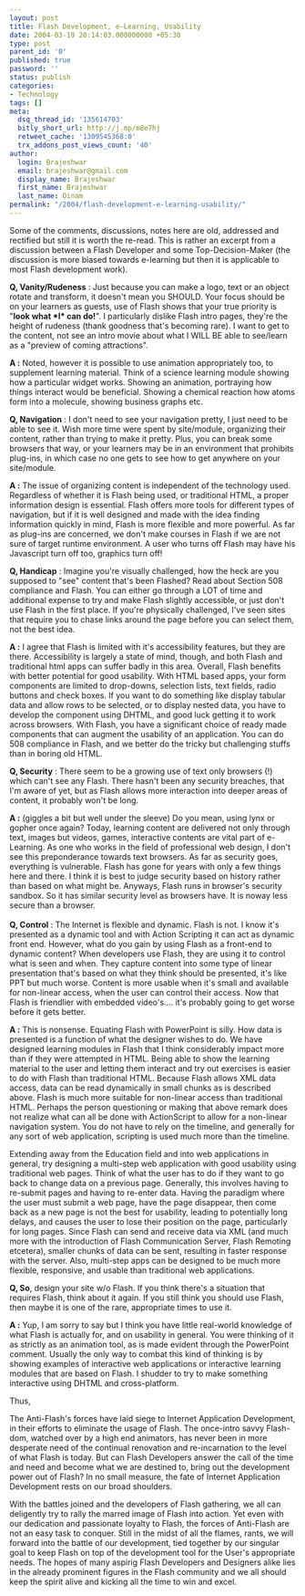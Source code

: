 ```yaml
---
layout: post
title: Flash Development, e-Learning, Usability
date: 2004-03-19 20:14:03.000000000 +05:30
type: post
parent_id: '0'
published: true
password: ''
status: publish
categories:
- Technology
tags: []
meta:
  dsq_thread_id: '135614703'
  bitly_short_url: http://j.mp/m8e7hj
  retweet_cache: '1309545368:0'
  trx_addons_post_views_count: '40'
author:
  login: Brajeshwar
  email: brajeshwar@gmail.com
  display_name: Brajeshwar
  first_name: Brajeshwar
  last_name: Oinam
permalink: "/2004/flash-development-e-learning-usability/"
---
```

<p>Some of the comments, discussions, notes here are old, addressed and rectified but still it is worth the re-read. This is rather an excerpt  from a discussion between a Flash Developer and some Top-Decision-Maker (the discussion is more biased towards e-learning but then it is applicable to most Flash development work).</p>
<p><strong>Q, Vanity/Rudeness</strong> :  Just because you can make a logo, text or an object rotate and transform, it doesn't mean you SHOULD.  Your focus should be on your learners as guests, use of Flash shows that your true priority is "<strong>look what *I* can do!</strong>".  I particularly dislike Flash intro pages, they're the height of rudeness (thank goodness that's becoming rare). I want to get to the content, not see an intro movie about what I WILL BE able to see/learn as a "preview of coming attractions".</p>
<p><strong>A :</strong> Noted, however it is possible to use animation appropriately too, to supplement learning material. Think of a science learning module showing how a particular widget works. Showing an animation, portraying how things interact would be beneficial. Showing a chemical reaction how atoms form into a molecule, showing business graphs etc.</p>
<p><strong>Q, Navigation</strong> : I don't need to see your navigation pretty, I just need to be able to see it.  Wish more time were spent by site/module, organizing their content, rather than trying to make it pretty.  Plus, you can break some browsers that way, or your learners may be in an environment that prohibits plug-ins,  in which case no one gets to see how to get anywhere on your site/module.</p>
<p><strong>A :</strong> The issue of organizing content is independent of the technology used. Regardless of whether it is Flash being used, or traditional HTML, a proper information design is essential. Flash offers more tools for different types of navigation, but if it is well designed and made with the idea finding information quickly in mind, Flash is more flexible and more powerful. As far as plug-ins are concerned, we don't make courses in Flash if we are not sure of target runtime environment. A user who turns off Flash may have his Javascript turn off too, graphics turn off!</p>
<p><strong>Q, Handicap</strong> :  Imagine you're visually challenged, how the heck are you supposed to "see" content that's been Flashed?  Read about Section 508 compliance and Flash.  You can either go through a LOT of time and additional expense to try and make Flash slightly accessible, or just don't use Flash in the first place.  If you're physically challenged, I've seen sites that require you to chase links around the page before you can select them, not the best idea.</p>
<p><strong>A :</strong> I agree that Flash is limited with it's accessibility features, but they are there. Accessibility is largely a state of mind, though, and both Flash and traditional html apps can suffer badly in this area. Overall, Flash benefits with better potential for good usability. With HTML based apps, your form components are limited to drop-downs, selection lists, text fields, radio buttons and check boxes. If you want to do something like display tabular data and allow rows to be selected, or to display nested data, you have to develop the component using DHTML, and good luck getting it to work across browsers. With Flash, you have a significant choice of ready made components that can augment the usability of an application. You can do 508 compliance in Flash, and we better do the tricky but challenging stuffs than in boring old HTML.</p>
<p><strong>Q, Security</strong> :  There seem to be a growing use of text only browsers (!) which can't see any Flash.  There hasn't been any security breaches, that I'm aware of yet, but as Flash allows more interaction into deeper areas of content, it probably won't be long.</p>
<p><strong>A :</strong> (giggles a bit but well under the sleeve) Do you mean, using lynx or gopher once again? Today, learning content are delivered not only through text, images but videos, games, interactive contents are vital part of e-Learning. As one who works in the field of professional web design, I don't see this preponderance towards text browsers. As far as security goes, everything is vulnerable. Flash has gone for years with only a few things here and there. I think it is best to judge security based on history rather than based on what might be. Anyways, Flash runs in browser's security sandbox. So it has similar security level as browsers have. It is noway less secure than a browser.<br />
<br />
<strong>Q, Control</strong> :  The Internet is flexible and dynamic. Flash is not.  I know it's presented as a dynamic tool and with Action Scripting it can act as dynamic front end.  However, what do you gain by using Flash as a front-end to dynamic content?  When developers use Flash, they are using it to control what is seen and when.  They capture content into some type of linear presentation that's based on what they think should be presented, it's like PPT but much worse.  Content is more usable when it's small and available for non-linear access, when the user can control their access.  Now  that Flash is friendlier with embedded video's.... it's probably going to get worse before it gets better.</p>
<p><strong>A :</strong> This is nonsense. Equating Flash with PowerPoint is silly. How data is presented is a function of what the designer wishes to do. We have designed learning modules in Flash that I think considerably impact more than if they were attempted in HTML. Being able to show the learning material to the user and letting them interact and try out exercises is easier to do with Flash than traditional HTML. Because Flash allows XML data access, data can be read dynamically in small chunks as is described above. Flash is much more suitable for non-linear access than traditional HTML. Perhaps the person questioning or making that above remark does not realize what can all be done with ActionScript to allow for a non-linear navigation system. You do not have to rely on the timeline, and generally for any sort of web application, scripting is used much more than the timeline.</p>
<p>Extending away from the Education field and into web applications in general, try designing a multi-step web application with good usability using traditional web pages. Think of what the user has to do if they want to go back to change data on a previous page. Generally, this involves having to re-submit pages and having to re-enter data. Having the paradigm where the user must submit a web page, have the page disappear, then come back as a new page is not the best for usability, leading to potentially long delays, and causes the user to lose their position on the page, particularly for long pages. Since Flash can send and receive data via XML (and much more with the introduction of Flash Communication Server, Flash Remoting etcetera), smaller chunks of data can be sent, resulting in faster response with the server. Also, multi-step apps can be designed to be much more flexible, responsive, and usable than traditional web applications.</p>
<p><strong>Q, So</strong>, design your site w/o Flash.  If you think there's a situation that requires Flash, think about it again.  If you still think you should use Flash, then maybe it is one of the rare, appropriate times to use it.</p>
<p><strong>A :</strong> Yup, I am sorry to say but I think you have little real-world knowledge of what Flash is actually for, and on usability in general. You were thinking of it as strictly as an animation tool, as is made evident through the PowerPoint comment. Usually the only way to combat this kind of thinking is by showing examples of interactive web applications or interactive learning modules that are based on Flash. I shudder to try to make something interactive using DHTML and cross-platform.</p>
<p>
<span class="codeNull">Thus,</p>
<p>The Anti-Flash's forces have laid siege to Internet Application Development, in their efforts to eliminate the usage of Flash. The once-intro savvy Flash-dom, watched over by a high end animators, has never been in more desperate need of the continual renovation and re-incarnation to the level of what Flash is today. But can Flash Developers answer the call of the time and need and become what we are destined to, bring out the development power out of Flash? In no small measure, the fate of Internet Application Development rests on our broad shoulders. </p>
<p>With the battles joined and the developers of Flash gathering, we all can deligently try to rally the marred image of Flash into action. Yet even with our dedication and passionate loyalty to Flash, the forces of Anti-Flash are not an easy task to conquer. Still in the midst of all the flames, rants, we will forward into the battle of our development, tied together by our singular goal to keep Flash on top of the development tool for the User's appropriate needs. The hopes of many aspirig Flash Developers and Designers alike lies in the already prominent figures in the Flash community and we all should keep the spirit alive and kicking all the time to win and excel.</span></p>
